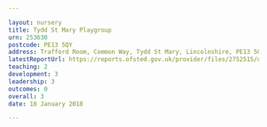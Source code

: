 ```yaml
---

layout: nursery
title: Tydd St Mary Playgroup
urn: 253630
postcode: PE13 5QY
address: Trafford Room, Common Way, Tydd St Mary, Lincolnshire, PE13 5QY
latestReportUrl: https://reports.ofsted.gov.uk/provider/files/2752515/urn/253630.pdf
teaching: 2
development: 3
leadership: 3
outcomes: 0
overall: 3
date: 18 January 2018

---
```

